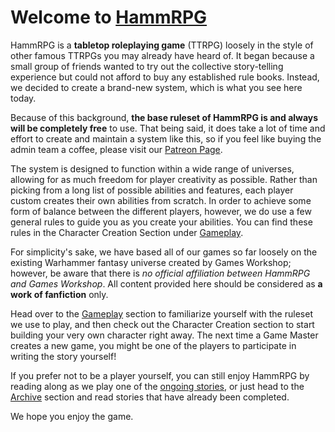 <h1>Welcome to <a href="https://masterhatu.github.io/HammRPG/">HammRPG</a></h1>
<p> HammRPG is a <strong>tabletop roleplaying game</strong> (TTRPG) loosely in the style of other famous TTRPGs you
    may already have heard of. It began because a small group of friends wanted to try out the collective
    story-telling experience but could not afford to buy any established rule books. Instead, we decided to create a 
    brand-new system, which is what you see here today.</p>
<p> Because of this background, <strong>the base ruleset of HammRPG is and always will be completely free</strong>
    to use. That being said, it does take a lot of time and effort to create and maintain a system like this, so if you feel like
    buying the admin team a coffee, please visit our <a href="https://www.patreon.com/HammRPG">Patreon Page</a>.</p>
<p> The system is designed to function within a wide range of universes, allowing for as much freedom for player
    creativity as possible.	Rather than picking from a long list of possible abilities and features, each player 
    custom creates their own abilities from scratch. In order to achieve some form of balance between the different players, 
    however, we do use a few general rules to guide you as you create your abilities. You can find these rules in the Character 
    Creation Section under <a href="https://masterhatu.github.io/HammRPG/pages/gameplay.html">Gameplay</a>.</p>
<p> For simplicity's sake, we have based all of our games so far loosely on the existing Warhammer fantasy universe
    created by Games Workshop; however, be aware that there is <em>no official affiliation between HammRPG and 
    Games Workshop</em>. All content provided here should be considered as <strong>a work of fanfiction</strong> 
    only.</p>
<p> Head over to the <a href="https://masterhatu.github.io/HammRPG/pages/gameplay.html">Gameplay</a> section to familiarize yourself with the ruleset we use to play,
    and then check out the Character Creation section to start building your very own character right away.
    The next time a Game Master creates a new game, you might be one of the players to participate in writing the
    story yourself!</p>
<p> If you prefer not to be a player yourself, you can still enjoy HammRPG by reading along as we play one of
    the <a href="https://masterhatu.github.io/HammRPG/pages/ongoing.html">ongoing stories</a>, or just head to the <a href="https://masterhatu.github.io/HammRPG/pages/archived.html">Archive</a> 
    section and read stories that have already been completed.</p>
<p> We hope you enjoy the game.</p>